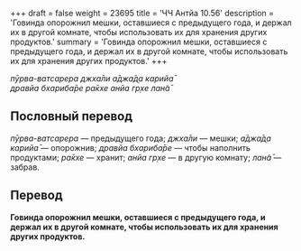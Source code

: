 +++
draft = false
weight = 23695
title = 'ЧЧ Антйа 10.56'
description = 'Говинда опорожнил мешки, оставшиеся с предыдущего года, и держал их в другой комнате, чтобы использовать их для хранения других продуктов.'
summary = 'Говинда опорожнил мешки, оставшиеся с предыдущего года, и держал их в другой комнате, чтобы использовать их для хранения других продуктов.'
+++

_пӯрва-ватсарера джха̄ли а̄джа̄д̣а карийа̄  
дравйа бхариба̄ре ра̄кхе анйа гр̣хе лан̃а̄_

## Пословный перевод

_пӯрва_\-_ватсарера_ — предыдущего года; _джха̄ли_ — мешки; _а̄джа̄д̣а_ _карийа̄_ — опорожнив; _дравйа_ _бхариба̄ре_ — чтобы наполнить продуктами; _ра̄кхе_ — хранит; _анйа_ _гр̣хе_ — в другую комнату; _лан̃а̄_ — забрав.

## Перевод

**Говинда опорожнил мешки, оставшиеся с предыдущего года, и держал их в другой комнате, чтобы использовать их для хранения других продуктов.**
